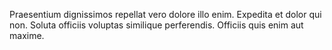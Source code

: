 Praesentium dignissimos repellat vero dolore illo enim. Expedita et dolor qui non. Soluta officiis voluptas similique perferendis. Officiis quis enim aut maxime.